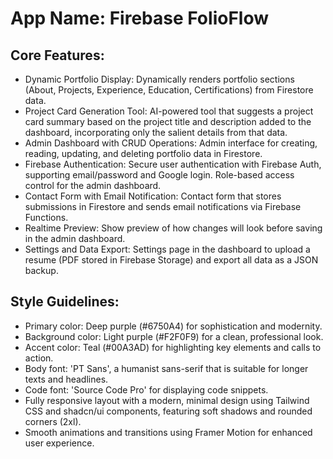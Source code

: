 # **App Name**: Firebase FolioFlow

## Core Features:

- Dynamic Portfolio Display: Dynamically renders portfolio sections (About, Projects, Experience, Education, Certifications) from Firestore data.
- Project Card Generation Tool: AI-powered tool that suggests a project card summary based on the project title and description added to the dashboard, incorporating only the salient details from that data.
- Admin Dashboard with CRUD Operations: Admin interface for creating, reading, updating, and deleting portfolio data in Firestore.
- Firebase Authentication: Secure user authentication with Firebase Auth, supporting email/password and Google login. Role-based access control for the admin dashboard.
- Contact Form with Email Notification: Contact form that stores submissions in Firestore and sends email notifications via Firebase Functions.
- Realtime Preview: Show preview of how changes will look before saving in the admin dashboard.
- Settings and Data Export: Settings page in the dashboard to upload a resume (PDF stored in Firebase Storage) and export all data as a JSON backup.

## Style Guidelines:

- Primary color: Deep purple (#6750A4) for sophistication and modernity.
- Background color: Light purple (#F2F0F9) for a clean, professional look.
- Accent color: Teal (#00A3AD) for highlighting key elements and calls to action.
- Body font: 'PT Sans', a humanist sans-serif that is suitable for longer texts and headlines.
- Code font: 'Source Code Pro' for displaying code snippets.
- Fully responsive layout with a modern, minimal design using Tailwind CSS and shadcn/ui components, featuring soft shadows and rounded corners (2xl).
- Smooth animations and transitions using Framer Motion for enhanced user experience.